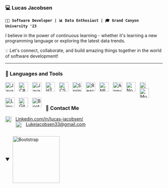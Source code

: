 ### 💻 Lucas Jacobsen 
**`👨‍💻 Software Developer | 📊 Data Enthusiast | 🎓 Grand Canyon University '23`**

 I believe in the power of continuous learning - whether it's learning a new programming language or exploring the latest data trends.
 
 💡 Let's connect, collaborate, and build amazing things together in the world of software development!

---

### 🧰 Languages and Tools
<img align="left" alt="Java" width="30px" style="padding-right:10px;" src="https://cdn.jsdelivr.net/gh/devicons/devicon/icons/java/java-original.svg"/>
<img align="left" alt="C#" width="30px" style="padding-right:10px;" src="https://cdn.jsdelivr.net/gh/devicons/devicon/icons/csharp/csharp-original.svg" />
<img align="left" alt="JavaScript" width="30px" style="padding-right:10px;" src="https://cdn.jsdelivr.net/gh/devicons/devicon/icons/javascript/javascript-plain.svg" />
<img align="left" alt="HTML" width="30px" style="padding-right:10px;" src="https://cdn.jsdelivr.net/gh/devicons/devicon/icons/html5/html5-plain.svg" />
<img align="left" alt="CSS" width="30px" style="padding-right:10px;" src="https://cdn.jsdelivr.net/gh/devicons/devicon/icons/css3/css3-plain.svg" />
<img align="left" alt="Spring" width="30px" style="padding-right:10px;" src="https://cdn.jsdelivr.net/gh/devicons/devicon/icons/spring/spring-original.svg" />
<img align="left" alt="React" width="30px" style="padding-right:10px;" src="https://cdn.jsdelivr.net/gh/devicons/devicon/icons/react/react-original.svg" />
<img align="left" alt=".NET" width="30px" style="padding-right:10px;" src="https://cdn.jsdelivr.net/gh/devicons/devicon/icons/dotnetcore/dotnetcore-original.svg" />
<img align="left" alt="Angular" width="30px" style="padding-right:10px;" src="https://cdn.jsdelivr.net/gh/devicons/devicon/icons/angularjs/angularjs-plain.svg" />
<img align="left" alt="NodeJS" width="30px" style="padding-right:10px;" src="https://cdn.jsdelivr.net/gh/devicons/devicon/icons/nodejs/nodejs-original.svg" />
<img align="left" alt="MySQL" width="20px" style="padding-right:10px;" src="https://cdn.jsdelivr.net/gh/devicons/devicon/icons/mysql/mysql-original.svg"/>
<img align="left" alt="Mongo" width="30px" style="padding-right:10px;" src="https://cdn.jsdelivr.net/gh/devicons/devicon/icons/mongodb/mongodb-original-wordmark.svg" />
<img align="left" alt="Linux" width="30px" style="padding-right:10px;" src="https://cdn.jsdelivr.net/gh/devicons/devicon/icons/linux/linux-original.svg" />
<img align="left" alt="GitHub" width="30px" style="padding-right:10px;" src="https://cdn.jsdelivr.net/gh/devicons/devicon/icons/github/github-original.svg" />
<img align="left" alt="Bootstrap" width="30px" style="padding-right:10px;" src="https://cdn.jsdelivr.net/gh/devicons/devicon/icons/bootstrap/bootstrap-original.svg">

<br/>
<br/>

#

### 📨 Contact Me 
<img align="left" alt="Bootstrap" width="20px" style="padding-right:10px;" src="https://cdn.jsdelivr.net/gh/devicons/devicon/icons/linkedin/linkedin-original.svg" />[Linkedin.com/in/lucas-jacobsen/](https://www.linkedin.com/in/lucas-jacobsen/) <br/>
<img align ="left" alt="Bootstrap" width="20px" style="padding-right:10px;" src="https://upload.wikimedia.org/wikipedia/commons/thumb/8/8c/Gmail_Icon_%282013-2020%29.svg/1280px-Gmail_Icon_%282013-2020%29.svg.png" />Lukejacobsen33@gmail.com<br/>



##

<details>
  <summary style="display: flex; align-items: center;">
    <span style="margin-right: 10px;">&#9660;</span>
    <img align="left" alt="Bootstrap" width="150px" src="https://res.cloudinary.com/grand-canyon-university/image/fetch/f_auto,q_auto/https://www.gcu.edu/sites/default/files/media/Documents/brand/logos/png/GCU_267.png" />
  </summary>
   <div style="display: flex;">
    <div style="flex: 1;">
      <h2>List of Courses:</h2>
      <ul>
        <li><a href="#">Introduction to Web Development</a></li>
        <li><a href="#">Computer Programming I </a></li>
        <li><a href="#">Programming in C# I </a></li>
        <li><a href="#">Programming in Java II  </a></li>
        <li><a href="#">Programming in C# II  </a></li>
        <li><a href="#">Database Design & Development</a></li>
        <li><a href="#">Operating Systems Fundamentals</a></li>
        <li><a href="#">Algorithms and Data Structures</a></li>
      </ul>
    </div>
    <div style="flex: 1;">
           <h2> GPA: 3.66</h2>
      <ul>
        <li><a href="#">Programming in Java III</a></li>
        <li><a href="#">Programming in C# III </a></li>
        <li><a href="#">JavaScript Web Application Development </a></li>
        <li><a href="#">Cloud Computing</a></li>
        <li><a href="#">Written and Verbal Communication for Software Development</a></li>
        <li><a href="#">Application Security Foundations</a></li>
        <li><a href="#">Senior Project I</a></li>
        <li><a href="#">Senior Project II </a></li>
      </ul>
    </div>
  </div>
  <h2>Other </h2>
  <div style="display: flex;">
    <div style="flex: 1;">
      <ul>
        <h4>Technology Club</h4> 
        <h4>Thread Inteligence Support Unit</h4>
        <h4>TEDxGCU</h4>
      </ul>
    </div>
    <div style="flex: 1;">
      <ul>
        <h4>120+ Approved Service Hours</h4>
        <h4>CCSC Scholar</h4>
        <h4>Deals List x 5</h4>
      </ul>
    </div>
  </div>
</details>


<!--
**Lucas-Jacobsen/Lucas-Jacobsen** is a ✨ _special_ ✨ repository because its `README.md` (this file) appears on your GitHub profile.

Here are some ideas to get you started:

- 🔭 I’m currently working on ...
- 🌱 I’m currently learning ...
- 👯 I’m looking to collaborate on ...
- 🤔 I’m looking for help with ...
- 💬 Ask me about ...
- 📫 How to reach me: ...
- 😄 Pronouns: ...
- ⚡ Fun fact: ...
-->
